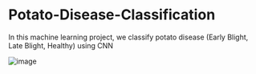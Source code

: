 # Potato-Disease-Classification
In this machine learning project, we classify potato disease (Early Blight, Late Blight, Healthy) using CNN

![image](https://user-images.githubusercontent.com/101350294/177972803-6446545b-2ffc-408a-9460-56796a66721d.png)
